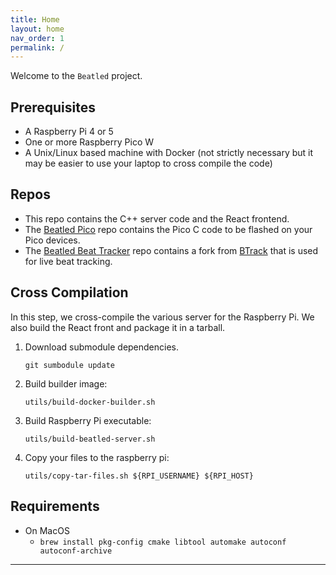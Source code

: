 ```yaml
---
title: Home
layout: home
nav_order: 1
permalink: /
---
```


Welcome to the `Beatled` project.

## Prerequisites

- A Raspberry Pi 4 or 5
- One or more Raspberry Pico W
- A Unix/Linux based machine with Docker (not strictly necessary but it may be easier to use your laptop to cross compile the code)

## Repos

- This repo contains the C++ server code and the React frontend.
- The [Beatled Pico](https://github.com/oost/beatled-pico) repo contains the Pico C code to be flashed on your Pico devices.
- The [Beatled Beat Tracker](https://github.com/oost/beatled-beat-tracker) repo contains a fork from [BTrack](https://github.com/adamstark/BTrack) that is used for live beat tracking.

## Cross Compilation

In this step, we cross-compile the various server for the Raspberry Pi. We also build the React front and package it in a tarball.

1. Download submodule dependencies.

   ```
   git sumbodule update
   ```

2. Build builder image:

   ```
   utils/build-docker-builder.sh
   ```

3. Build Raspberry Pi executable:

   ```
   utils/build-beatled-server.sh
   ```

4. Copy your files to the raspberry pi:

   ```
   utils/copy-tar-files.sh ${RPI_USERNAME} ${RPI_HOST}
   ```

## Requirements

- On MacOS
  - `brew install pkg-config cmake libtool automake autoconf autoconf-archive`

---

[^1]: [It can take up to 10 minutes for changes to your site to publish after you push the changes to GitHub](https://docs.github.com/en/pages/setting-up-a-github-pages-site-with-jekyll/creating-a-github-pages-site-with-jekyll#creating-your-site).

[Just the Docs]: https://just-the-docs.github.io/just-the-docs/
[GitHub Pages]: https://docs.github.com/en/pages
[README]: https://github.com/just-the-docs/just-the-docs-template/blob/main/README.md
[Jekyll]: https://jekyllrb.com
[GitHub Pages / Actions workflow]: https://github.blog/changelog/2022-07-27-github-pages-custom-github-actions-workflows-beta/
[use this template]: https://github.com/just-the-docs/just-the-docs-template/generate
